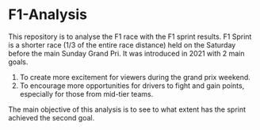# F1-Analysis
This repository is to analyse the F1 race with the F1 sprint results. 
F1 Sprint is a shorter race (1/3 of the entire race distance) held on the Saturday before the main Sunday Grand Pri. It was introduced in 2021 with 2 main goals.
1. To create more excitement for viewers during the grand prix weekend.
2. To encourage more opportunities for drivers to fight and gain points, especially for those from mid-tier teams. 

The main objective of this analysis is to see to what extent has the sprint achieved the second goal. 

